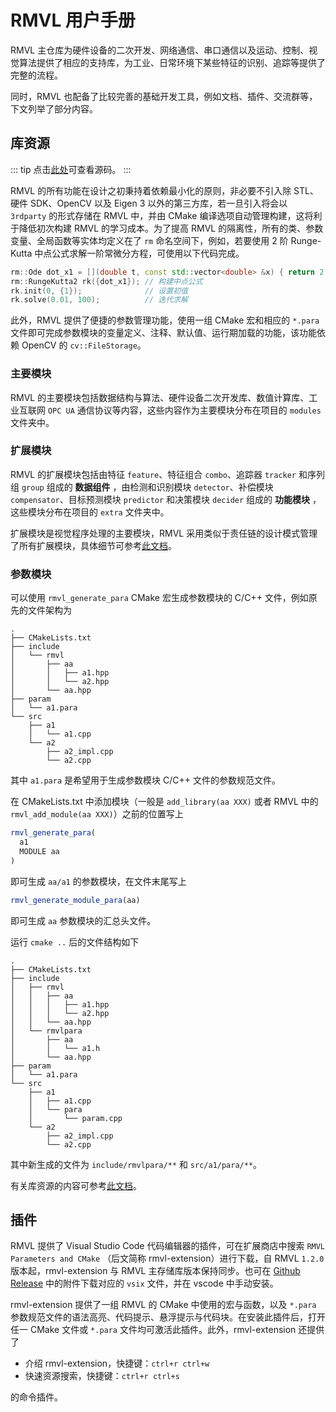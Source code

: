 # RMVL 用户手册

RMVL 主仓库为硬件设备的二次开发、网络通信、串口通信以及运动、控制、视觉算法提供了相应的支持库，为工业、日常环境下某些特征的识别、追踪等提供了完整的流程。

同时，RMVL 也配备了比较完善的基础开发工具，例如文档、插件、交流群等，下文列举了部分内容。

## 库资源

::: tip
点击[此处](https://github.com/cv-rmvl/rmvl)可查看源码。
:::

RMVL 的所有功能在设计之初秉持着依赖最小化的原则，非必要不引入除 STL、硬件 SDK、OpenCV 以及 Eigen 3 以外的第三方库，若一旦引入将会以 `3rdparty` 的形式存储在 RMVL 中，并由 CMake 编译选项自动管理构建，这将利于降低初次构建 RMVL 的学习成本。为了提高 RMVL 的隔离性，所有的类、参数变量、全局函数等实体均定义在了 `rm` 命名空间下，例如，若要使用 2 阶 Runge-Kutta 中点公式求解一阶常微分方程，可使用以下代码完成。

```cpp
rm::Ode dot_x1 = [](double t, const std::vector<double> &x) { return 2 - x[0] + t; }
rm::RungeKutta2 rk({dot_x1}); // 构建中点公式
rk.init(0, {1});              // 设置初值
rk.solve(0.01, 100);          // 迭代求解
```

此外，RMVL 提供了便捷的参数管理功能，使用一组 CMake 宏和相应的 `*.para` 文件即可完成参数模块的变量定义、注释、默认值、运行期加载的功能，该功能依赖 OpenCV 的 `cv::FileStorage`。

### 主要模块

RMVL 的主要模块包括数据结构与算法、硬件设备二次开发库、数值计算库、工业互联网 `OPC UA` 通信协议等内容，这些内容作为主要模块分布在项目的 `modules` 文件夹中。

### 扩展模块

RMVL 的扩展模块包括由特征 `feature`、特征组合 `combo`、追踪器 `tracker` 和序列组 `group` 组成的 **数据组件** ，由检测和识别模块 `detector`、补偿模块 `compensator`、目标预测模块 `predictor` 和决策模块 `decider` 组成的 **功能模块** ，这些模块分布在项目的 `extra` 文件夹中。

扩展模块是视觉程序处理的主要模块，RMVL 采用类似于责任链的设计模式管理了所有扩展模块，具体细节可参考[此文档](https://cv-rmvl.github.io/docs/master/d2/de3/tutorial_extra_upper_process.html)。

### 参数模块

可以使用 `rmvl_generate_para` CMake 宏生成参数模块的 C/C++ 文件，例如原先的文件架构为

```
.
├── CMakeLists.txt
├── include
│   └── rmvl
│       ├── aa
│       │   ├── a1.hpp
│       │   └── a2.hpp
│       └── aa.hpp
├── param
│   └── a1.para
└── src
    ├── a1
    │   └── a1.cpp
    └── a2
        ├── a2_impl.cpp
        └── a2.cpp
```

其中 `a1.para` 是希望用于生成参数模块 C/C++ 文件的参数规范文件。

在 CMakeLists.txt 中添加模块（一般是 `add_library(aa XXX)` 或者 RMVL 中的 `rmvl_add_module(aa XXX)`）之前的位置写上

```cmake
rmvl_generate_para(
  a1
  MODULE aa
)
```

即可生成 `aa/a1` 的参数模块，在文件末尾写上

```cmake
rmvl_generate_module_para(aa)
```

即可生成 `aa` 参数模块的汇总头文件。

运行 `cmake ..` 后的文件结构如下

```
.
├── CMakeLists.txt
├── include
│   ├── rmvl
│   │   ├── aa
│   │   │   ├── a1.hpp
│   │   │   └── a2.hpp
│   │   └── aa.hpp
│   └── rmvlpara
│       ├── aa
│       │   └── a1.h
│       └── aa.hpp
├── param
│   └── a1.para
└── src
    ├── a1
    │   ├── a1.cpp
    │   └── para
    │       └── param.cpp
    └── a2
        ├── a2_impl.cpp
        └── a2.cpp
```

其中新生成的文件为 `include/rmvlpara/**` 和 `src/a1/para/**`。

有关库资源的内容可参考[此文档](https://cv-rmvl.github.io/docs/master/d1/dfb/intro.html)。

## 插件

RMVL 提供了 Visual Studio Code 代码编辑器的插件，可在扩展商店中搜索 `RMVL Parameters and CMake` （后文简称 rmvl-extension）进行下载，自 RMVL `1.2.0` 版本起，rmvl-extension 与 RMVL 主存储库版本保持同步。也可在 [Github Release](https://github.com/cv-rmvl/rmvl-vscode-extension/releases) 中的附件下载对应的 `vsix` 文件，并在 vscode 中手动安装。

rmvl-extension 提供了一组 RMVL 的 CMake 中使用的宏与函数，以及 `*.para` 参数规范文件的语法高亮、代码提示、悬浮提示与代码块。在安装此插件后，打开任一 CMake 文件或 `*.para` 文件均可激活此插件。此外，rmvl-extension 还提供了

- 介绍 rmvl-extension，快捷键：`ctrl+r ctrl+w`
- 快速资源搜索，快捷键：`ctrl+r ctrl+s`

的命令插件。
